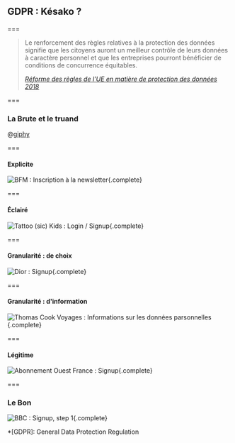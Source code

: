 <!--{section^1:data-breadcrumb="Protection des données"}-->

<!--{.interleaf data-background-image="/img/unsplash/piotr-chrobot-278530-unsplash.jpg"}-->
<!-- Photo by Piotr Chrobot on Unsplash -->

## GDPR : Késako ?

===

> Le renforcement des règles relatives à la protection des données signifie que les citoyens auront un meilleur contrôle de leurs données à caractère personnel et que les entreprises pourront bénéficier de conditions de concurrence équitables.
>
> <cite>[Réforme des règles de l’UE en matière de protection des données 2018](https://ec.europa.eu/commission/priorities/justice-and-fundamental-rights/data-protection/2018-reform-eu-data-protection-rules_fr)</a></cite>

===

### La Brute et le truand

@[giphy]({"token":"GCQkdDGJ2NHXi","className":"large"})

===

#### Explicite

![BFM : Inscription à la newsletter](../img/bfm-inscription-newsletter.png){.complete}


===

#### Éclairé

![Tattoo (sic) Kids : Login / Signup](../img/tattoo-kids-login-signup.png){.complete}


===

#### Granularité : de choix

![Dior : Signup](../img/dior-signup.png){.complete}


===

#### Granularité : d'information

![Thomas Cook Voyages : Informations sur les données parsonnelles](../img/thomas-cook-donnees-personnelles.png){.complete}


===

#### Légitime

![Abonnement Ouest France : Signup](../img/ouest-france-abonnement.png){.complete}

===

### Le Bon

![BBC : Signup, step 1](../img/bbc-signup.png){.complete}


*[GDPR]: General Data Protection Regulation
